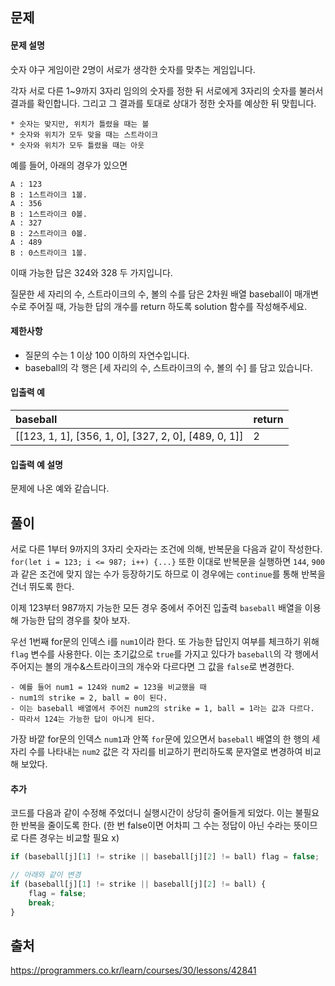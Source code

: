 ## 문제
#### 문제 설명
숫자 야구 게임이란 2명이 서로가 생각한 숫자를 맞추는 게임입니다.

각자 서로 다른 1~9까지 3자리 임의의 숫자를 정한 뒤 서로에게 3자리의 숫자를 불러서 결과를 확인합니다. 그리고 그 결과를 토대로 상대가 정한 숫자를 예상한 뒤 맞힙니다.

```
* 숫자는 맞지만, 위치가 틀렸을 때는 볼
* 숫자와 위치가 모두 맞을 때는 스트라이크
* 숫자와 위치가 모두 틀렸을 때는 아웃
```

예를 들어, 아래의 경우가 있으면

```
A : 123
B : 1스트라이크 1볼.
A : 356
B : 1스트라이크 0볼.
A : 327
B : 2스트라이크 0볼.
A : 489
B : 0스트라이크 1볼.
```

이때 가능한 답은 324와 328 두 가지입니다.

질문한 세 자리의 수, 스트라이크의 수, 볼의 수를 담은 2차원 배열 baseball이 매개변수로 주어질 때, 가능한 답의 개수를 return 하도록 solution 함수를 작성해주세요.

#### 제한사항
- 질문의 수는 1 이상 100 이하의 자연수입니다.
- baseball의 각 행은 [세 자리의 수, 스트라이크의 수, 볼의 수] 를 담고 있습니다.

#### 입출력 예
|baseball|return|
|:-|:-|
|[[123, 1, 1], [356, 1, 0], [327, 2, 0], [489, 0, 1]]|2|

#### 입출력 예 설명
문제에 나온 예와 같습니다.

## 풀이
서로 다른 1부터 9까지의 3자리 숫자라는 조건에 의해, 반복문을 다음과 같이 작성한다. `for(let i = 123; i <= 987; i++) {...}` 또한 이대로 반복문을 실행하면 `144`, `900`과 같은 조건에 맞지 않는 수가 등장하기도 하므로 이 경우에는 `continue`를 통해 반복을 건너 뛰도록 한다.

이제 123부터 987까지 가능한 모든 경우 중에서 주어진 입출력 `baseball` 배열을 이용해 가능한 답의 경우를 찾아 보자.

우선 1번째 for문의 인덱스 i를 `num1`이라 한다. 또 가능한 답인지 여부를 체크하기 위해 `flag` 변수를 사용한다. 이는 초기값으로 `true`를 가지고 있다가 `baseball`의 각 행에서 주어지는 볼의 개수&스트라이크의 개수와 다르다면 그 값을 `false`로 변경한다.

``` 
- 예를 들어 num1 = 124와 num2 = 123을 비교했을 때
- num1의 strike = 2, ball = 0이 된다.
- 이는 baseball 배열에서 주어진 num2의 strike = 1, ball = 1라는 값과 다르다.
- 따라서 124는 가능한 답이 아니게 된다.
```

가장 바깥 for문의 인덱스 `num1`과 안쪽 `for`문에 있으면서 `baseball` 배열의 한 행의 세자리 수를 나타내는 `num2` 값은 각 자리를 비교하기 편리하도록 문자열로 변경하여 비교해 보았다.

#### 추가
코드를 다음과 같이 수정해 주었더니 실행시간이 상당히 줄어들게 되었다. 이는 불필요한 반복을 줄이도록 한다. (한 번 false이면 어차피 그 수는 정답이 아닌 수라는 뜻이므로 다른 경우는 비교할 필요 x)
``` js
if (baseball[j][1] != strike || baseball[j][2] != ball) flag = false;

// 아래와 같이 변경 
if (baseball[j][1] != strike || baseball[j][2] != ball) {
    flag = false;
    break;
}
```

## 출처
https://programmers.co.kr/learn/courses/30/lessons/42841
